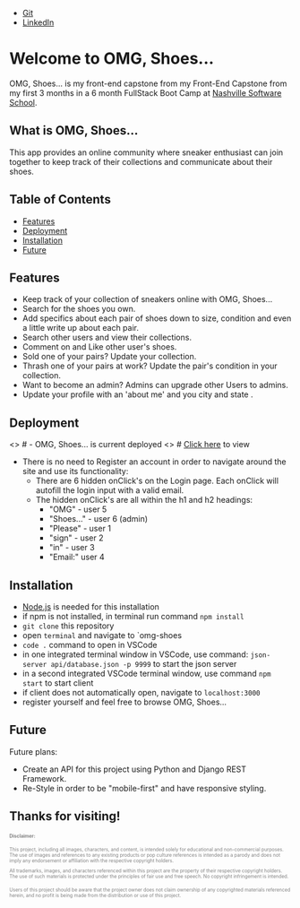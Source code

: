 - [Git](https://github.com/ericlheidel)
- [LinkedIn](https://www.linkedin.com/in/ericleeheidel/)

# Welcome to OMG, Shoes...

OMG, Shoes... is my front-end capstone from my Front-End Capstone from my first
3 months in a 6 month FullStack Boot Camp at
[Nashville Software School](https://nashvillesoftwareschool.com/).

## What is OMG, Shoes...

This app provides an online community where sneaker enthusiast can join together
to keep track of their collections and communicate about their shoes.

## Table of Contents

- [Features](#features)
- [Deployment](#deployment)
- [Installation](#installation)
- [Future](#future)

## Features

- Keep track of your collection of sneakers online with OMG, Shoes...
- Search for the shoes you own.
- Add specifics about each pair of shoes down to size, condition and even a
  little write up about each pair.
- Search other users and view their collections.
- Comment on and Like other user's shoes.
- Sold one of your pairs? Update your collection.
- Thrash one of your pairs at work? Update the pair's condition in your
  collection.
- Want to become an admin? Admins can upgrade other Users to admins.
- Update your profile with an 'about me' and you city and state .

## Deployment

<> # - OMG, Shoes... is current deployed
<> #  [Click here](https://omg-shoes-z6qbz.ondigitalocean.app) to view
- There is no need to Register an account in order to navigate around the site
  and use its functionality:
  - There are 6 hidden onClick's on the Login page. Each onClick will autofill
    the login input with a valid email.
  - The hidden onClick's are all within the h1 and h2 headings:
    - "OMG" - user 5
    - "Shoes..." - user 6 (admin)
    - "Please" - user 1
    - "sign" - user 2
    - "in" - user 3
    - "Email:" user 4

## Installation

- [Node.js](https://nodejs.org/en) is needed for this installation
- if npm is not installed, in terminal run command `npm install`
- `git clone` this repository
- open `terminal` and navigate to `omg-shoes
- `code .` command to open in VSCode
- in one integrated terminal window in VSCode, use command:
  `json-server api/database.json -p 9999` to start the json server
- in a second integrated VSCode terminal window, use command `npm start` to
  start client
- if client does not automatically open, navigate to `localhost:3000`
- register yourself and feel free to browse OMG, Shoes...

## Future

Future plans:

- Create an API for this project using Python and Django REST Framework.
- Re-Style in order to be "mobile-first" and have responsive styling.

## Thanks for visiting!

<small style="font-size: 0.6em; color: gray;">**Disclaimer:**

This project, including all images, characters, and content, is intended solely
for educational and non-commercial purposes. The use of images and references to
any existing products or pop culture references is intended as a parody and does
not imply any endorsement or affiliation with the respective copyright holders.

All trademarks, images, and characters referenced within this project are the
property of their respective copyright holders. The use of such materials is
protected under the principles of fair use and free speech. No copyright
infringement is intended.

Users of this project should be aware that the project owner does not claim
ownership of any copyrighted materials referenced herein, and no profit is being
made from the distribution or use of this project. </small>
